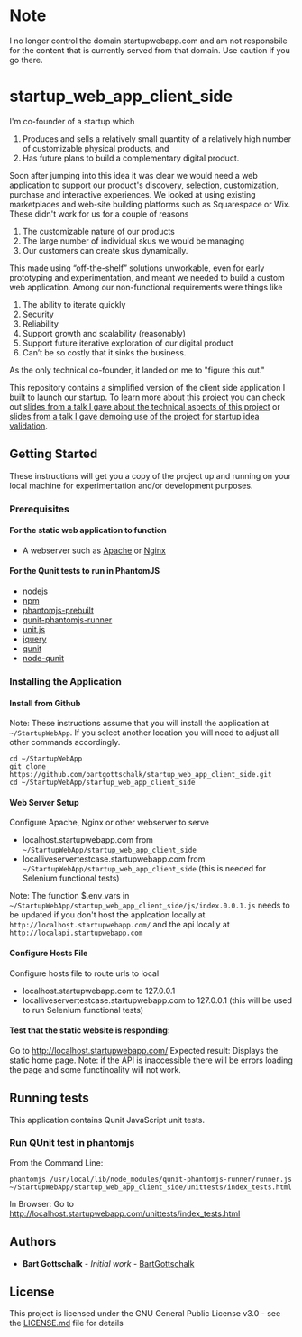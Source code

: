# Note 
I no longer control the domain startupwebapp.com and am not responsbile for the content that is currently served from that domain. Use caution if you go there. 

# startup_web_app_client_side
I'm co-founder of a startup which

1. Produces and sells a relatively small quantity of a relatively high number of customizable physical products, and
2. Has future plans to build a complementary digital product. 

Soon after jumping into this idea it was clear we would need a web application to support our product's discovery, selection, customization, purchase and interactive experiences. We looked at using existing marketplaces and web-site building platforms such as Squarespace or Wix. These didn't work for us for a couple of reasons

1. The customizable nature of our products
2. The large number of individual skus we would be managing
3. Our customers can create skus dynamically.

This made using “off-the-shelf” solutions unworkable, even for early prototyping and experimentation, and meant we needed to build a custom web application. Among our non-functional requirements were things like

1. The ability to iterate quickly
2. Security
3. Reliability
4. Support growth and scalability (reasonably)
5. Support future iterative exploration of our digital product
6. Can’t be so costly that it sinks the business. 

As the only technical co-founder, it landed on me to "figure this out." 

This repository contains a simplified version of the client side application I built to launch our startup. To learn more about this project you can check out [slides from a talk I gave about the technical aspects of this project](https://docs.google.com/presentation/d/18Y_G3asKbeys7s5618N_VJkXCI0ePwJ0vKB_06c-P3w/edit#slide=id.g5820c97b01_0_114) or [slides from a talk I gave demoing use of the project for startup idea validation](https://docs.google.com/presentation/d/1O80AyN6jpFxfooDz8ILfYE1PyYlm917mP2EqYuMf5SE/edit#slide=id.g5820c97b01_0_90).

## Getting Started

These instructions will get you a copy of the project up and running on your local machine for experimentation and/or development purposes.

### Prerequisites

#### For the static web application to function

- A webserver such as [Apache](https://httpd.apache.org/docs/2.4/install.html) or [Nginx](https://www.nginx.com/resources/wiki/start/topics/tutorials/install/)

#### For the Qunit tests to run in PhantomJS
- [nodejs](https://nodejs.org/en/download/package-manager/)
- [npm](https://www.npmjs.com/get-npm)
- [phantomjs-prebuilt](https://www.npmjs.com/package/phantomjs-prebuilt)
- [qunit-phantomjs-runner](https://www.npmjs.com/package/qunit-phantomjs-runner)
- [unit.js](https://unitjs.com/guide/quickstart.html)
- [jquery](https://www.npmjs.com/package/jquery)
- [qunit](https://www.npmjs.com/package/qunit)
- [node-qunit](https://www.npmjs.com/package/node-qunit)

### Installing the Application

#### Install from Github
Note: These instructions assume that you will install the application at `~/StartupWebApp`. If you select another location you will need to adjust all other commands accordingly.  

```
cd ~/StartupWebApp
git clone https://github.com/bartgottschalk/startup_web_app_client_side.git
cd ~/StartupWebApp/startup_web_app_client_side
```

#### Web Server Setup
Configure Apache, Nginx or other webserver to serve 
- localhost.startupwebapp.com from `~/StartupWebApp/startup_web_app_client_side`
- localliveservertestcase.startupwebapp.com from `~/StartupWebApp/startup_web_app_client_side` (this is needed for Selenium functional tests)

Note: The function $.env_vars in `~/StartupWebApp/startup_web_app_client_side/js/index.0.0.1.js` needs to be updated if you don't host the applcation locally at `http://localhost.startupwebapp.com/` and the api locally at `http://localapi.startupwebapp.com`

#### Configure Hosts File
Configure hosts file to route urls to local
- localhost.startupwebapp.com to 127.0.0.1
- localliveservertestcase.startupwebapp.com to 127.0.0.1 (this will be used to run Selenium functional tests)

#### Test that the static website is responding: 
Go to http://localhost.startupwebapp.com/
Expected result: Displays the static home page. Note: if the API is inaccessible there will be errors loading the page and some functinoality will not work. 

## Running tests

This application contains Qunit JavaScript unit tests.

### Run QUnit test in phantomjs
From the Command Line:
```
phantomjs /usr/local/lib/node_modules/qunit-phantomjs-runner/runner.js ~/StartupWebApp/startup_web_app_client_side/unittests/index_tests.html
```

In Browser: 
Go to http://localhost.startupwebapp.com/unittests/index_tests.html

## Authors

* **Bart Gottschalk** - *Initial work* - [BartGottschalk](https://github.com/BartGottschalk)

## License

This project is licensed under the GNU General Public License v3.0 - see the [LICENSE.md](LICENSE.md) file for details
